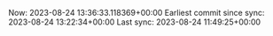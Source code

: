 Now: 2023-08-24 13:36:33.118369+00:00 Earliest commit since sync: 2023-08-24 13:22:34+00:00 Last sync: 2023-08-24 11:49:25+00:00
